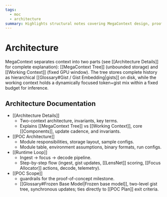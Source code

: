 ```yaml
---
tags:
  - moc
  - architecture
summary: Highlights structural notes covering MegaContext design, proof-of-concept interfaces, runtime loop, and scope constraints.
---
```


# Architecture

MegaContext separates context into two parts (see [[Architecture Details]] for complete explanation): [[MegaContext Tree]] (unbounded storage) and [[Working Context]] (fixed GPU window). The tree stores complete history as hierarchical [[Glossary#Gist / Gist Embedding|gists]] on disk, while the working context holds a dynamically focused token+gist mix within a fixed budget for inference.

## Architecture Documentation

- [[Architecture Details]]
    - Two-context architecture, invariants, key terms.
    - Explains [[MegaContext Tree]] vs [[Working Context]], core [[Components]], update cadence, and invariants.
- [[POC Architecture]]
    - Module responsibilities, storage layout, sample configs.
    - Module table, environment assumptions, binary formats, run configs.
- [[Runtime Loop]]
    - Ingest → focus → decode pipeline.
    - Step-by-step flow (ingest, gist updates, [[LensNet]] scoring, [[Focus Allocator]] actions, decode, telemetry).
- [[POC Scope]]
    - guardrails for the proof-of-concept milestone.
    - [[Glossary#Frozen Base Model|Frozen base model]], two-level gist tree, synchronous updates; ties directly to [[POC Plan]] exit criteria.
